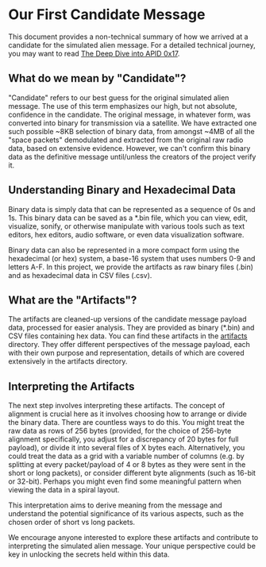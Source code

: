 # Our First Candidate Message
This document provides a non-technical summary of how we arrived at a candidate for the simulated alien message. For a detailed technical journey, you may want to read [The Deep Dive into APID 0x17](../APID_Streams/analysis/README.md).

## What do we mean by "Candidate"?
"Candidate" refers to our best guess for the original simulated alien message. The use of this term emphasizes our high, but not absolute, confidence in the candidate. The original message, in whatever form, was converted into binary for transmission via a satellite. We have extracted one such possible ~8KB selection of binary data, from amongst ~4MB of all the "space packets" demodulated and extracted from the original raw radio data, based on extensive evidence. However, we can't confirm this binary data as the definitive message until/unless the creators of the project verify it.

## Understanding Binary and Hexadecimal Data
Binary data is simply data that can be represented as a sequence of 0s and 1s. This binary data can be saved as a *.bin file, which you can view, edit, visualize, sonify, or otherwise manipulate with various tools such as text editors, hex editors, audio software, or even data visualization software.

Binary data can also be represented in a more compact form using the hexadecimal (or hex) system, a base-16 system that uses numbers 0-9 and letters A-F. In this project, we provide the artifacts as raw binary files (.bin) and as hexadecimal data in CSV files (.csv).

## What are the "Artifacts"?
The artifacts are cleaned-up versions of the candidate message payload data, processed for easier analysis. They are provided as binary (*.bin) and CSV files containing hex data. You can find these artifacts in the [artifacts](./artifacts/) directory. They offer different perspectives of the message payload, each with their own purpose and representation, details of which are covered extensively in the artifacts directory.

## Interpreting the Artifacts
The next step involves interpreting these artifacts. The concept of alignment is crucial here as it involves choosing how to arrange or divide the binary data. There are countless ways to do this. You might treat the raw data as rows of 256 bytes (provided, for the choice of 256-byte alignment specifically, you adjust for a discrepancy of 20 bytes for full payload), or divide it into several files of X bytes each. Alternatively, you could treat the data as a grid with a variable number of columns (e.g. by splitting at every packet/payload of 4 or 8 bytes as they were sent in the short or long packets), or consider different byte alignments (such as 16-bit or 32-bit). Perhaps you might even find some meaningful pattern when viewing the data in a spiral layout.

This interpretation aims to derive meaning from the message and understand the potential significance of its various aspects, such as the chosen order of short vs long packets.

We encourage anyone interested to explore these artifacts and contribute to interpreting the simulated alien message. Your unique perspective could be key in unlocking the secrets held within this data.
